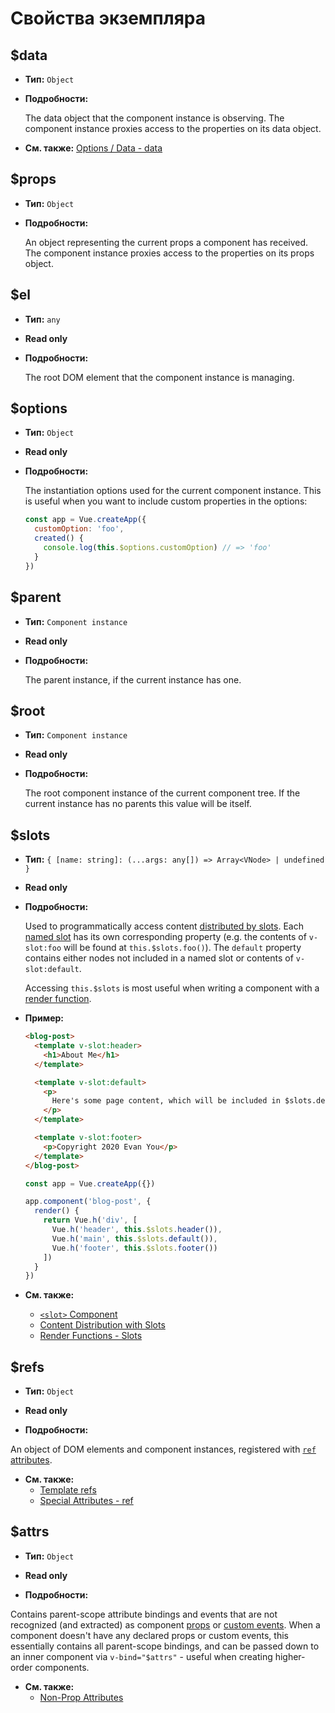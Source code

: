 # Свойства экземпляра

## $data

- **Тип:** `Object`

- **Подробности:**

  The data object that the component instance is observing. The component instance proxies access to the properties on its data object.

- **См. также:** [Options / Data - data](./options-data.md#data-2)

## $props

- **Тип:** `Object`

- **Подробности:**

  An object representing the current props a component has received. The component instance proxies access to the properties on its props object.

## $el

- **Тип:** `any`

- **Read only**

- **Подробности:**

  The root DOM element that the component instance is managing.

## $options

- **Тип:** `Object`

- **Read only**

- **Подробности:**

  The instantiation options used for the current component instance. This is useful when you want to include custom properties in the options:

  ```js
  const app = Vue.createApp({
    customOption: 'foo',
    created() {
      console.log(this.$options.customOption) // => 'foo'
    }
  })
  ```

## $parent

- **Тип:** `Component instance`

- **Read only**

- **Подробности:**

  The parent instance, if the current instance has one.

## $root

- **Тип:** `Component instance`

- **Read only**

- **Подробности:**

  The root component instance of the current component tree. If the current instance has no parents this value will be itself.

## $slots

- **Тип:** `{ [name: string]: (...args: any[]) => Array<VNode> | undefined }`

- **Read only**

- **Подробности:**

  Used to programmatically access content [distributed by slots](../guide/component-basics.md#content-distribution-with-slots). Each [named slot](../guide/component-slots.md#named-slots) has its own corresponding property (e.g. the contents of `v-slot:foo` will be found at `this.$slots.foo()`). The `default` property contains either nodes not included in a named slot or contents of `v-slot:default`.

  Accessing `this.$slots` is most useful when writing a component with a [render function](../guide/render-function.md).

- **Пример:**

  ```html
  <blog-post>
    <template v-slot:header>
      <h1>About Me</h1>
    </template>

    <template v-slot:default>
      <p>
        Here's some page content, which will be included in $slots.default.
      </p>
    </template>

    <template v-slot:footer>
      <p>Copyright 2020 Evan You</p>
    </template>
  </blog-post>
  ```

  ```js
  const app = Vue.createApp({})

  app.component('blog-post', {
    render() {
      return Vue.h('div', [
        Vue.h('header', this.$slots.header()),
        Vue.h('main', this.$slots.default()),
        Vue.h('footer', this.$slots.footer())
      ])
    }
  })
  ```

- **См. также:**
  - [`<slot>` Component](built-in-components.md#slot)
  - [Content Distribution with Slots](../guide/component-basics.md#content-distribution-with-slots)
  - [Render Functions - Slots](../guide/render-function.md#slots)

## $refs

- **Тип:** `Object`

- **Read only**

- **Подробности:**

An object of DOM elements and component instances, registered with [`ref` attributes](../guide/component-template-refs.md).

- **См. также:**
  - [Template refs](../guide/component-template-refs.md)
  - [Special Attributes - ref](./special-attributes.md#ref)

## $attrs

- **Тип:** `Object`

- **Read only**

- **Подробности:**

Contains parent-scope attribute bindings and events that are not recognized (and extracted) as component [props](./options-data.md#props) or [custom events](./options-data.md#emits). When a component doesn't have any declared props or custom events, this essentially contains all parent-scope bindings, and can be passed down to an inner component via `v-bind="$attrs"` - useful when creating higher-order components.

- **См. также:**
  - [Non-Prop Attributes](../guide/component-attrs.md)
